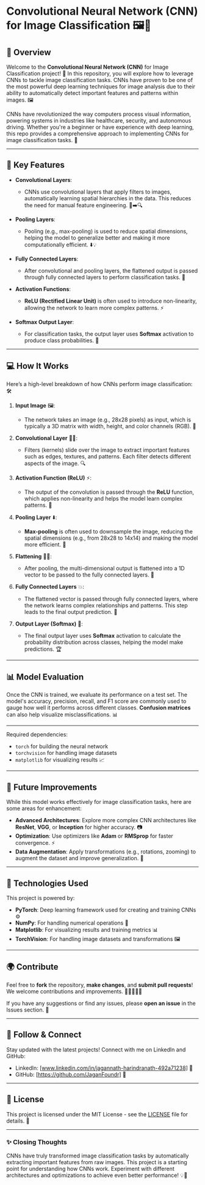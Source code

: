 # **Convolutional Neural Network (CNN) for Image Classification** 🖼️🤖

## 🚀 **Overview**

Welcome to the **Convolutional Neural Network (CNN)** for Image Classification project! 🎉 In this repository, you will explore how to leverage CNNs to tackle image classification tasks. CNNs have proven to be one of the most powerful deep learning techniques for image analysis due to their ability to automatically detect important features and patterns within images. 🖼️

CNNs have revolutionized the way computers process visual information, powering systems in industries like healthcare, security, and autonomous driving. Whether you're a beginner or have experience with deep learning, this repo provides a comprehensive approach to implementing CNNs for image classification tasks. 🚀

---

## 🌟 **Key Features**

- **Convolutional Layers**: 
  - CNNs use convolutional layers that apply filters to images, automatically learning spatial hierarchies in the data. This reduces the need for manual feature engineering. 🧠➡️🔍

- **Pooling Layers**:
  - Pooling (e.g., max-pooling) is used to reduce spatial dimensions, helping the model to generalize better and making it more computationally efficient. ⬇️💡

- **Fully Connected Layers**: 
  - After convolutional and pooling layers, the flattened output is passed through fully connected layers to perform classification tasks. 🔢

- **Activation Functions**:
  - **ReLU (Rectified Linear Unit)** is often used to introduce non-linearity, allowing the network to learn more complex patterns. ⚡

- **Softmax Output Layer**:
  - For classification tasks, the output layer uses **Softmax** activation to produce class probabilities. 💯

---

## 💻 **How It Works**

Here’s a high-level breakdown of how CNNs perform image classification: 🛠️

1. **Input Image** 🖼️:
   - The network takes an image (e.g., 28x28 pixels) as input, which is typically a 3D matrix with width, height, and color channels (RGB). 🌈

2. **Convolutional Layer** 🧑‍💻:
   - Filters (kernels) slide over the image to extract important features such as edges, textures, and patterns. Each filter detects different aspects of the image. 🔍

3. **Activation Function (ReLU)** ⚡:
   - The output of the convolution is passed through the **ReLU** function, which applies non-linearity and helps the model learn complex patterns. 🔄

4. **Pooling Layer** ⬇️:
   - **Max-pooling** is often used to downsample the image, reducing the spatial dimensions (e.g., from 28x28 to 14x14) and making the model more efficient. 🧩

5. **Flattening** 🧑‍💻:
   - After pooling, the multi-dimensional output is flattened into a 1D vector to be passed to the fully connected layers. 🔢

6. **Fully Connected Layers** 💥:
   - The flattened vector is passed through fully connected layers, where the network learns complex relationships and patterns. This step leads to the final output prediction. 🎯

7. **Output Layer (Softmax)** 💯:
   - The final output layer uses **Softmax** activation to calculate the probability distribution across classes, helping the model make predictions. 🏆

---

## 📊 **Model Evaluation**

Once the CNN is trained, we evaluate its performance on a test set. The model's accuracy, precision, recall, and F1 score are commonly used to gauge how well it performs across different classes. **Confusion matrices** can also help visualize misclassifications. 📊

---

Required dependencies:
- `torch` for building the neural network
- `torchvision` for handling image datasets
- `matplotlib` for visualizing results 📈

---

## 📅 **Future Improvements**

While this model works effectively for image classification tasks, here are some areas for enhancement:
- **Advanced Architectures**: Explore more complex CNN architectures like **ResNet**, **VGG**, or **Inception** for higher accuracy. 📷
- **Optimization**: Use optimizers like **Adam** or **RMSprop** for faster convergence. ⚡
- **Data Augmentation**: Apply transformations (e.g., rotations, zooming) to augment the dataset and improve generalization. 🔄

---

## 🤖 **Technologies Used**

This project is powered by:
- **PyTorch**: Deep learning framework used for creating and training CNNs ⚙️
- **NumPy**: For handling numerical operations 🔢
- **Matplotlib**: For visualizing results and training metrics 📊
- **TorchVision**: For handling image datasets and transformations 🖼️

---

## 🌍 **Contribute**

Feel free to **fork** the repository, **make changes**, and **submit pull requests**! We welcome contributions and improvements. 🚀👨‍💻👩‍💻

If you have any suggestions or find any issues, please **open an issue** in the Issues section. 🐞

---

## 📣 **Follow & Connect**

Stay updated with the latest projects! Connect with me on LinkedIn and GitHub:

- LinkedIn: [www.linkedin.com/in/jagannath-harindranath-492a71238] 🔗
- GitHub: [https://github.com/JaganFoundr] 🔗

---

## 📑 **License**

This project is licensed under the MIT License - see the [LICENSE](LICENSE) file for details. 📃

---

### ✨ **Closing Thoughts**

CNNs have truly transformed image classification tasks by automatically extracting important features from raw images. This project is a starting point for understanding how CNNs work. Experiment with different architectures and optimizations to achieve even better performance! 💡🚀
